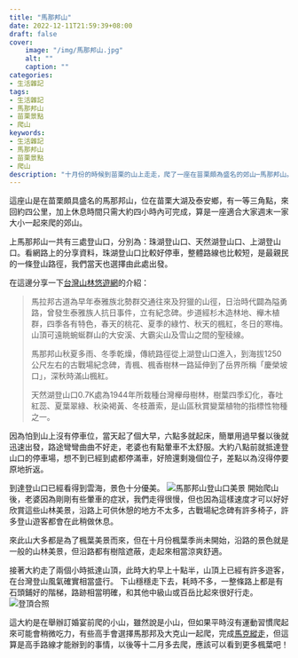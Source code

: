 ```yaml
---
title: "馬那邦山"
date: 2022-12-11T21:59:39+08:00
draft: false
cover:
    image: "/img/馬那邦山.jpg"
    alt: ""
    caption: ""
categories: 
- 生活雜記
tags: 
- 生活雜記
- 馬那邦山
- 苗栗景點
- 爬山
keywords:
- 生活雜記
- 馬那邦山
- 苗栗景點
- 爬山
description: "十月份的時候到苗栗的山上走走，爬了一座在苗栗頗為盛名的郊山─馬那邦山。"
---
```


這座山是在苗栗頗具盛名的馬那邦山，位在苗栗大湖及泰安鄉，有一等三角點，來回約四公里，加上休息時間只需大約四小時內可完成，算是一座適合大家週末一家大小一起來爬的郊山。

上馬那邦山一共有三處登山口，分別為：珠湖登山口、天然湖登山口、上湖登山口。看網路上的分享資料，珠湖登山口比較好停車，整體路線也比較短，是最親民的一條登山路徑，我們當天也選擇由此處出發。

在這邊分享一下[台灣山林悠遊網](https://recreation.forest.gov.tw/Trail/RT?typ=3&tr_id=047)的介紹：
> 馬拉邦古道為早年泰雅族北勢群交通往來及狩獵的山徑，日治時代闢為隘勇路，曾發生泰雅族人抗日事件，立有紀念碑。步道經杉木造林地、櫸木植群，四季各有特色，春天的桃花、夏季的綠竹、秋天的楓紅，冬日的寒梅。山頂可遠眺蜿蜒群山的大安溪、大霸尖山及雪山之間的聖稜線。  
>
> 馬那邦山秋夏多雨、冬季乾燥，傳統路徑從上湖登山口進入，到海拔1250公尺左右的古戰場紀念碑，青楓、楓香樹林一路延伸到了岳界所稱「慶榮坡口」，深秋時滿山楓紅。
>
> 天然湖登山口0.7K處為1944年所栽種台灣櫸母樹林，樹葉四季幻化，春吐紅蕊、夏葉翠綠、秋染褐黃、冬枝蕭索，是山區秋賞變葉植物的指標性物種之一。

因為怕到山上沒有停車位，當天起了個大早，六點多就起床，簡單用過早餐以後就迅速出發，路途彎彎曲曲不好走，老婆也有點暈車不太舒服。大約八點前就抵達登山口的停車場，想不到已經到處都停滿車，好險還剩幾個位子，差點以為沒得停要原地折返。

到達登山口已經看得到雲海，景色十分優美。
![馬那邦山登山口美景](/img/馬那邦山登山口.jpg)
開始爬山後，老婆因為剛剛有些暈車的症狀，我們走得很慢，但也因為這樣速度才可以好好欣賞這些山林美景，沿路上可供休憩的地方不太多，古戰場紀念碑有許多椅子，許多登山遊客都會在此稍做休息。

來此山大多都是為了楓葉美景而來，但在十月份楓葉季尚未開始，沿路的景色就是一般的山林美景，但沿路都有樹陰遮蔽，走起來相當涼爽舒適。

接著大約走了兩個小時抵達山頂，此時大約早上十點半，山頂上已經有許多遊客，在台灣登山風氣確實相當盛行。
下山穩穩走下去，耗時不多，一整條路上都是有石頭鋪好的階梯，路跡相當明確，和其他中級山或百岳比起來很好行走。
![登頂合照](/img/登頂合照.jpg)

這大約是在舉辦訂婚宴前爬的小山，雖然說是小山，但如果平時沒有運動習慣爬起來可能會稍微吃力，有些高手會選擇馬那邦及大克山一起爬，完成[馬克縱走](https://hiking.biji.co/index.php?q=trail&act=detail&id=958)，但這算是高手路線才能辦到的事情，以後等十二月多去爬，應該可以看到更多楓葉吧！